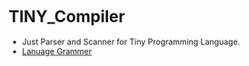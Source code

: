 # TINY_Compiler

- Just Parser and Scanner for Tiny Programming Language.
- [Lanuage Grammer](file://)
